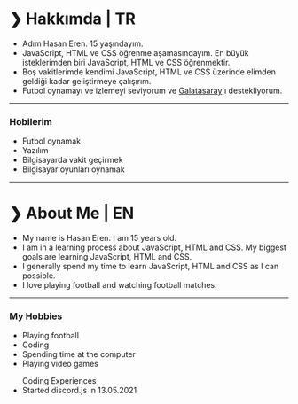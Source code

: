 <h1>❯ Hakkımda | TR</h1>
<ul>
  <li>Adım Hasan Eren. 15 yaşındayım.</li>
  <li>JavaScript, HTML ve CSS öğrenme aşamasındayım. En büyük isteklerimden biri JavaScript, HTML ve CSS öğrenmektir.</li>
  <li>Boş vakitlerimde kendimi JavaScript, HTML ve CSS üzerinde elimden geldiği kadar geliştirmeye çalışırım.</li>
  <li>Futbol oynamayı ve izlemeyi seviyorum ve <a href="https://www.google.com/search?q=galatasaray&oq=ga&aqs=chrome.0.69i59j69i57j0i131i395i433l2j69i60l3j69i61.476j1j7&sourceid=chrome&ie=UTF-8" target="_blank">Galatasaray</a>'ı destekliyorum.
</ul>
<hr>
<h3>Hobilerim</h3>
<ul>
  <li>Futbol oynamak</li>
  <li>Yazılım</li>
  <li>Bilgisayarda vakit geçirmek</li>
  <li>Bilgisayar oyunları oynamak</li>
</ul>
<hr>
<h1>❯ About Me | EN</h1>
<ul>
  <li>My name is Hasan Eren. I am 15 years old.</li>
  <li>I am in a learning process about JavaScript, HTML and CSS. My biggest goals are learning JavaScript, HTML and CSS.</li>
  <li>I generally spend my time to learn JavaScript, HTML and CSS as I can possible.</li>
  <li>I love playing football and watching football matches.</li>
</ul>
<hr>
<h3>My Hobbies</h3>
<ul>
  <li>Playing football</li>
  <li>Coding</li>
  <li>Spending time at the computer</li>
  <li>Playing video games</li>
</ul>
<ul>Coding Experiences
  <li>Started discord.js in 13.05.2021</li>
